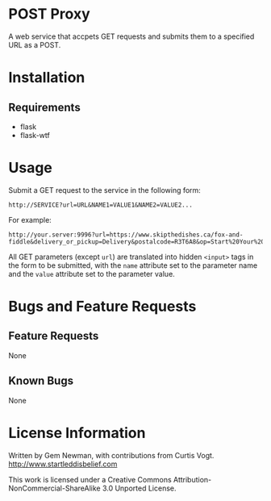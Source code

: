 POST Proxy
==========

A web service that accpets GET requests and submits them to a specified URL as a POST.

Installation
============

Requirements
------------

* flask
* flask-wtf

Usage
=====

Submit a GET request to the service in the following form:

```
http://SERVICE?url=URL&NAME1=VALUE1&NAME2=VALUE2...
```

For example:

```
http://your.server:9996?url=https://www.skipthedishes.ca/fox-and-fiddle&delivery_or_pickup=Delivery&postalcode=R3T6A8&op=Start%20Your%20Order&form_id=skipthedishes_start_your_order_form
```

All GET parameters (except `url`) are translated into hidden `<input>` tags in the form to be submitted, with the `name` attribute set to the parameter name and the `value` attribute set to the parameter value.

Bugs and Feature Requests
=========================

Feature Requests
----------------

None

Known Bugs
----------

None

License Information
===================

Written by Gem Newman, with contributions from Curtis Vogt.
http://www.startleddisbelief.com

This work is licensed under a Creative Commons Attribution-NonCommercial-ShareAlike 3.0 Unported License.
